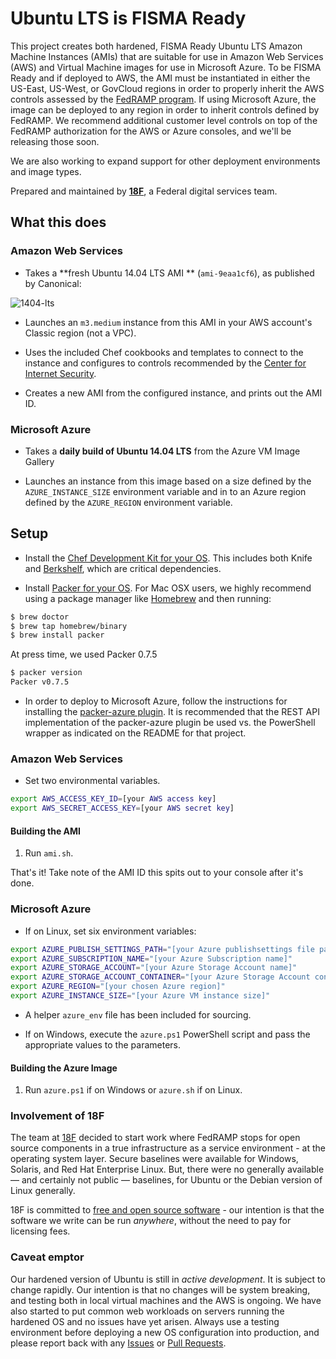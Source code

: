 # Ubuntu LTS is FISMA Ready

This project creates both hardened, FISMA Ready Ubuntu LTS Amazon Machine Instances (AMIs) that are suitable for use in Amazon Web Services (AWS) and Virtual Machine images for use in Microsoft Azure. To be FISMA Ready and if deployed to AWS, the AMI must be instantiated in either the US-East, US-West, or GovCloud regions in order to properly inherit the AWS controls assessed by the [FedRAMP program](http://cloud.cio.gov/fedramp). If using Microsoft Azure, the image can be deployed to any region in order to inherit controls defined by FedRAMP. We recommend additional customer level controls on top of the FedRAMP authorization for the AWS or Azure consoles, and we'll be releasing those soon.

We are also working to expand support for other deployment environments and image types.

Prepared and maintained by **[18F](https://18f.gsa.gov)**, a Federal digital services team.

## What this does

### Amazon Web Services

* Takes a **fresh Ubuntu 14.04 LTS AMI ** (`ami-9eaa1cf6`), as published by Canonical:

![1404-lts](docs/ubuntu-1404.png)

* Launches an `m3.medium` instance from this AMI in your AWS account's Classic region (not a VPC).

* Uses the included Chef cookbooks and templates to connect to the instance and configures to controls recommended by the [Center for Internet Security](http://www.cisecurity.org/).

* Creates a new AMI from the configured instance, and prints out the AMI ID.

### Microsoft Azure

* Takes a **daily build of Ubuntu 14.04 LTS** from the Azure VM Image Gallery

* Launches an instance from this image based on a size defined by the `AZURE_INSTANCE_SIZE` environment variable and in to an Azure region defined by the `AZURE_REGION` environment variable.

## Setup

* Install the [Chef Development Kit for your OS](http://downloads.getchef.com/chef-dk/mac/#/). This includes both Knife and [Berkshelf](http://berkshelf.com/), which are critical dependencies.

* Install [Packer for your OS](http://www.packer.io/intro/getting-started/setup.html). For Mac OSX users, we highly recommend using a package manager like [Homebrew](http://brew.sh/) and then running:

```bash
$ brew doctor
$ brew tap homebrew/binary
$ brew install packer
```
At press time, we used Packer 0.7.5

```bash
$ packer version
Packer v0.7.5
```

* In order to deploy to Microsoft Azure, follow the instructions for installing the [packer-azure plugin](https://github.com/MSOpenTech/packer-azure). It is recommended that the REST API implementation of the packer-azure plugin be used vs. the PowerShell wrapper as indicated on the README for that project.

### Amazon Web Services

* Set two environmental variables.

```bash
export AWS_ACCESS_KEY_ID=[your AWS access key]
export AWS_SECRET_ACCESS_KEY=[your AWS secret key]
```

#### Building the AMI

1. Run `ami.sh`.

That's it! Take note of the AMI ID this spits out to your console after it's done.

### Microsoft Azure

* If on Linux, set six environment variables:

```bash
export AZURE_PUBLISH_SETTINGS_PATH="[your Azure publishsettings file path]"
export AZURE_SUBSCRIPTION_NAME="[your Azure Subscription name]"
export AZURE_STORAGE_ACCOUNT="[your Azure Storage Account name]"
export AZURE_STORAGE_ACCOUNT_CONTAINER="[your Azure Storage Account container name]"
export AZURE_REGION="[your chosen Azure region]"
export AZURE_INSTANCE_SIZE="[your Azure VM instance size]"
```

* A helper `azure_env` file has been included for sourcing.

* If on Windows, execute the `azure.ps1` PowerShell script and pass the appropriate values to the parameters.

#### Building the Azure Image

1. Run `azure.ps1` if on Windows or `azure.sh` if on Linux.

### Involvement of 18F

The team at [18F](https://18f.gsa.gov) decided to start work where FedRAMP stops for open source components in a true infrastructure as a service environment - at the operating system layer. Secure baselines were available for Windows, Solaris, and Red Hat Enterprise Linux. But, there were no generally available &mdash; and certainly not public &mdash; baselines, for Ubuntu or the Debian version of Linux generally.

18F is committed to [free and open source software](https://github.com/18F/open-source-policy/blob/master/policy.md) - our intention is that the software we write can be run _anywhere_, without the need to pay for licensing fees.

### Caveat emptor

Our hardened version of Ubuntu is still in *_active development_*. It is subject to change rapidly. Our intention is that no changes will be system breaking, and testing both in local virtual machines and the AWS is ongoing. We have also started to put common web workloads on servers running the hardened OS and no issues have yet arisen. Always use a testing environment before deploying a new OS configuration into production, and please report back with any [Issues](https://github.com/fisma-ready/ubuntu-lts/issues) or [Pull Requests](https://github.com/fisma-ready/ubuntu-lts/pulls).
